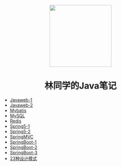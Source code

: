 <p align="center">
<img src="https://ss0.bdstatic.com/70cFvHSh_Q1YnxGkpoWK1HF6hhy/it/u=2481424715,2807309609&fm=26&gp=0.jpg" width="200" height="200"/>
</p>
<h1 align="center">林同学的Java笔记</h1>

* [Javaweb-1](./docs/a-1javaweb.md)
* [Javaweb-2](./docs/a-2javaweb-2.md)
* [Mybatis](./docs/b-1MyBatis.md)
* [MySQL](./docs/c-1mysql.md)
* [Redis](./docs/b-1Redis.md)
* [Spring5-1](./docs/d-1Spring5.md)
* [Spring5-2](./docs/d-2Spring5-2.md)
* [SpringMVC](./docs/f-1SpringMVC.md)
* [SpringBoot-1](./docs/.md)
* [SpringBoot-2](./docs/e-2Springboot-2.md)
* [SpringBoot-3](./docs/e-3SpringBoot-3.md)
* [23种设计模式](./docs/23种设计模式.md)



